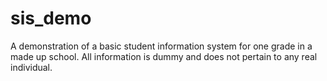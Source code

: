 # sis_demo
A demonstration of a basic student information system for one grade in a made up school. All information is dummy and does not pertain to any real individual.
